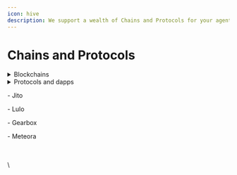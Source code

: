 ```yaml
---
icon: hive
description: We support a wealth of Chains and Protocols for your agents to act on
---
```


# Chains and Protocols





<details>

<summary>Blockchains</summary>

* BTC
* Solana
* Ethereum
* Arbitrum
* Avalanche
* Linea
* Base
* Mode
* Optimism
* Metis
* Manta
* Berachain
* TRON
* TON
* Osmosis
* Cosmos Hub
* Kujira
* Axelar
* Terra
* Agoric
* Celestia
* And many, many more...

</details>

<details>

<summary>Protocols and dapps</summary>

#### DEXs and LPs

* Raydium
* Orca
* Camelot
* Uniswap
* Meteora
* Jupiter
* SUN

#### NFT Marketplaces

* Magic Eden

#### Derivatives and Perpetuals

* DYDX
* GMX
* Pendle
* Ethena

#### LSDs, Yield and Lending

* Lido
* Morpho
* Aave
* Euler
* Gearbox
* Yearn
* Jito
* Lulo
* Justlend
* Compound

#### Governance

* Tally
* Snapshot



</details>







\- Jito

\- Lulo

\- Gearbox

\- Meteora

\
\
\
